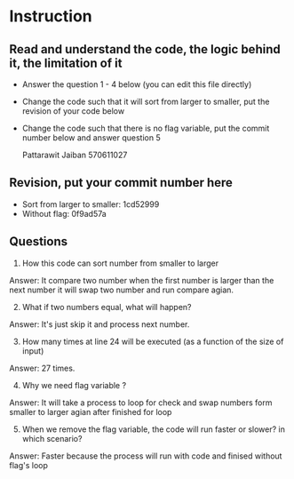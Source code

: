 ﻿# Instruction

## Read and understand the code, the logic behind it, the limitation of it
* Answer the question 1 - 4 below (you can edit this file directly)
* Change the code such that it will sort from larger to smaller, put the revision of your code below
* Change the code such that there is no flag variable, put the commit number below and answer question 5 

	Pattarawit Jaiban
	570611027

## Revision, put your commit number here
* Sort from larger to smaller: 1cd52999
* Without flag: 0f9ad57a

## Questions
1. How this code can sort number from smaller to larger
 
Answer: It compare two number when the first number is larger than the next number it will swap two number and run compare agian.

2. What if two numbers equal, what will happen? 

Answer: It's just skip it and process next number.

3. How many times at line 24 will be executed (as a function of the size of input) 

Answer: 27 times.

4. Why we need flag variable ? 

Answer: It will take a process to loop for check and swap numbers form smaller to larger agian after finished for loop 

5. When we remove the flag variable, the code will run faster or slower? in which scenario? 

Answer: Faster because the process will run with code and finised without flag's loop